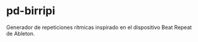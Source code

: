 # pd-birripi
Generador de repeticiones rítmicas inspirado en el dispositivo Beat Repeat de Ableton.
